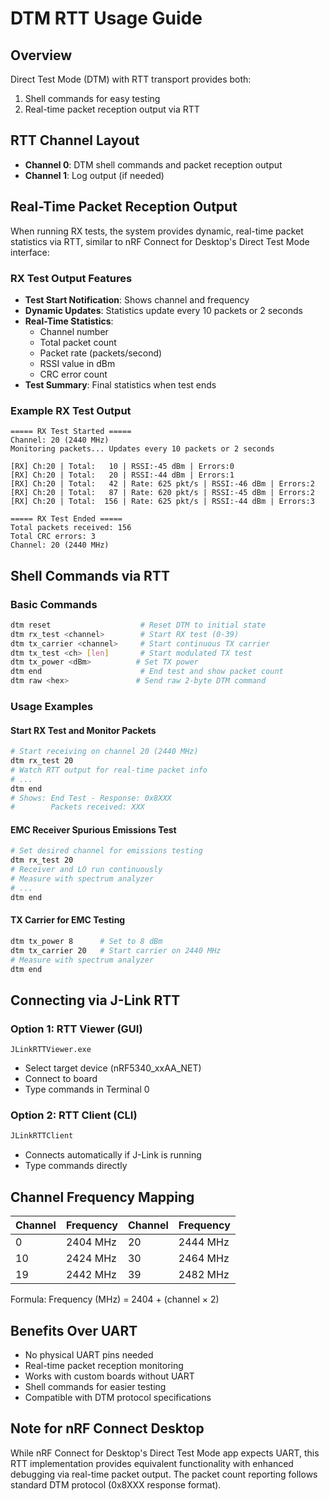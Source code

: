 # DTM RTT Usage Guide

## Overview
Direct Test Mode (DTM) with RTT transport provides both:
1. Shell commands for easy testing
2. Real-time packet reception output via RTT

## RTT Channel Layout
- **Channel 0**: DTM shell commands and packet reception output
- **Channel 1**: Log output (if needed)

## Real-Time Packet Reception Output

When running RX tests, the system provides dynamic, real-time packet statistics via RTT, similar to nRF Connect for Desktop's Direct Test Mode interface:

### RX Test Output Features
- **Test Start Notification**: Shows channel and frequency
- **Dynamic Updates**: Statistics update every 10 packets or 2 seconds
- **Real-Time Statistics**: 
  - Channel number
  - Total packet count
  - Packet rate (packets/second)
  - RSSI value in dBm
  - CRC error count
- **Test Summary**: Final statistics when test ends

### Example RX Test Output
```
===== RX Test Started =====
Channel: 20 (2440 MHz)
Monitoring packets... Updates every 10 packets or 2 seconds

[RX] Ch:20 | Total:   10 | RSSI:-45 dBm | Errors:0
[RX] Ch:20 | Total:   20 | RSSI:-44 dBm | Errors:1
[RX] Ch:20 | Total:   42 | Rate: 625 pkt/s | RSSI:-46 dBm | Errors:2
[RX] Ch:20 | Total:   87 | Rate: 620 pkt/s | RSSI:-45 dBm | Errors:2
[RX] Ch:20 | Total:  156 | Rate: 625 pkt/s | RSSI:-44 dBm | Errors:3

===== RX Test Ended =====
Total packets received: 156
Total CRC errors: 3
Channel: 20 (2440 MHz)
```

## Shell Commands via RTT

### Basic Commands
```bash
dtm reset                    # Reset DTM to initial state
dtm rx_test <channel>        # Start RX test (0-39)
dtm tx_carrier <channel>     # Start continuous TX carrier
dtm tx_test <ch> [len]       # Start modulated TX test
dtm tx_power <dBm>          # Set TX power
dtm end                      # End test and show packet count
dtm raw <hex>               # Send raw 2-byte DTM command
```

### Usage Examples

#### Start RX Test and Monitor Packets
```bash
# Start receiving on channel 20 (2440 MHz)
dtm rx_test 20
# Watch RTT output for real-time packet info
# ...
dtm end
# Shows: End Test - Response: 0x8XXX
#        Packets received: XXX
```

#### EMC Receiver Spurious Emissions Test
```bash
# Set desired channel for emissions testing
dtm rx_test 20
# Receiver and LO run continuously
# Measure with spectrum analyzer
# ...
dtm end
```

#### TX Carrier for EMC Testing
```bash
dtm tx_power 8      # Set to 8 dBm
dtm tx_carrier 20   # Start carrier on 2440 MHz
# Measure with spectrum analyzer
dtm end
```

## Connecting via J-Link RTT

### Option 1: RTT Viewer (GUI)
```
JLinkRTTViewer.exe
```
- Select target device (nRF5340_xxAA_NET)
- Connect to board
- Type commands in Terminal 0

### Option 2: RTT Client (CLI)
```bash
JLinkRTTClient
```
- Connects automatically if J-Link is running
- Type commands directly

## Channel Frequency Mapping
| Channel | Frequency | Channel | Frequency |
|---------|-----------|---------|-----------|
| 0       | 2404 MHz  | 20      | 2444 MHz  |
| 10      | 2424 MHz  | 30      | 2464 MHz  |
| 19      | 2442 MHz  | 39      | 2482 MHz  |

Formula: Frequency (MHz) = 2404 + (channel × 2)

## Benefits Over UART
- No physical UART pins needed
- Real-time packet reception monitoring
- Works with custom boards without UART
- Shell commands for easier testing
- Compatible with DTM protocol specifications

## Note for nRF Connect Desktop
While nRF Connect for Desktop's Direct Test Mode app expects UART, this RTT implementation provides equivalent functionality with enhanced debugging via real-time packet output. The packet count reporting follows standard DTM protocol (0x8XXX response format).